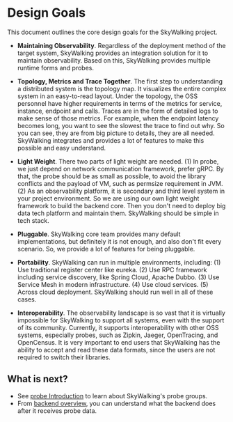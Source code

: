 # Design Goals
This document outlines the core design goals for the SkyWalking project.

- **Maintaining Observability**. Regardless of the deployment method of the target system, SkyWalking provides an integration solution for it to maintain observability. Based on this, SkyWalking provides multiple runtime forms and probes.

- **Topology, Metrics and Trace Together**. The first step to understanding a distributed system is the topology map. It visualizes the entire complex system in an easy-to-read layout. Under the topology, the OSS personnel have higher requirements in terms of the metrics for service, instance, endpoint and calls. Traces are in the form of detailed logs to make sense of those metrics.
For example, when the endpoint latency becomes long, you want to see the slowest the trace to find out why. So you can see,
they are from big picture to details, they are all needed. SkyWalking integrates and provides a lot of features to
make this possible and easy understand.

- **Light Weight**. There two parts of light weight are needed. (1) In probe, we just depend on network
communication framework, prefer gRPC. By that, the probe should be as small as possible, to avoid the library
conflicts and the payload of VM, such as permsize requirement in JVM.
(2) As an observability platform, it is secondary and third level system in your project environment.
So we are using our own light weight framework to build the backend core. Then you don't need to 
deploy big data tech platform and maintain them. SkyWalking should be simple in tech stack.

- **Pluggable**. SkyWalking core team provides many default implementations, but definitely it is not enough,
and also don't fit every scenario. So, we provide a lot of features for being pluggable. 

- **Portability**.  SkyWalking can run in multiple environments, including: 
(1) Use traditional register center like eureka.
(2) Use RPC framework including service discovery, like Spring Cloud, Apache Dubbo.
(3) Use Service Mesh in modern infrastructure.
(4) Use cloud services.
(5) Across cloud deployment. 
SkyWalking should run well in all of these cases.

- **Interoperability**. The observability landscape is so vast that it is virtually impossible for SkyWalking to support all systems, even with the support of its community.
Currently, it supports interoperability with other OSS systems, especially probes, such as Zipkin, Jaeger, OpenTracing, and OpenCensus.
It is very important to end users that SkyWalking has the ability to accept and read these data formats, since the users are not required to switch their libraries.


## What is next?
- See [probe Introduction](probe-introduction.md) to learn about SkyWalking's probe groups.
- From [backend overview](backend-overview.md), you can understand what the backend does after it receives probe data.
